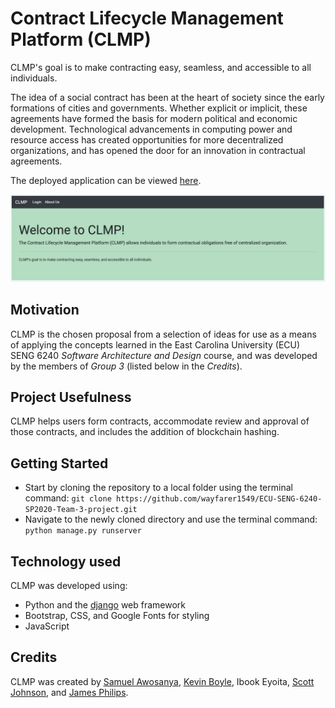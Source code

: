 # Contract Lifecycle Management Platform (CLMP)
CLMP's goal is to make contracting easy, seamless, and accessible to all individuals.  

The idea of a social contract has been at the heart of society since the early formations of cities and governments.  Whether explicit or implicit, these agreements have formed the basis for modern political and economic development.  Technological advancements in computing power and resource access has created opportunities for more decentralized organizations, and has opened the door for an innovation in contractual agreements.

The deployed application can be viewed [here](https://polar-eyrie-90569.herokuapp.com/).

![CLMPScreenShot](src/clmp/assets/CLMPScrnShot.png)

## Motivation
CLMP is the chosen proposal from a selection of ideas for use as a means of applying the concepts learned in the East Carolina University (ECU) SENG 6240 *Software Architecture and Design* course, and was developed by the members of *Group 3* (listed below in the *Credits*).  

## Project Usefulness
CLMP helps users form contracts, accommodate review and approval of those contracts, and includes the addition of blockchain hashing.   

## Getting Started
* Start by cloning the repository to a local folder using the terminal command: `git clone https://github.com/wayfarer1549/ECU-SENG-6240-SP2020-Team-3-project.git`
* Navigate to the newly cloned directory and use the terminal command: `python manage.py runserver`

## Technology used
CLMP was developed using:
* Python and the [django](https://www.djangoproject.com) web framework
* Bootstrap, CSS, and Google Fonts for styling
* JavaScript
  
## Credits
CLMP was created by [Samuel Awosanya](https://github.com/sawosanya), [Kevin Boyle](https://github.com/kmboyle), Ibook Eyoita, [Scott Johnson](https://github.com/rscottjohnson), and [James Philips](https://github.com/wayfarer1549).
